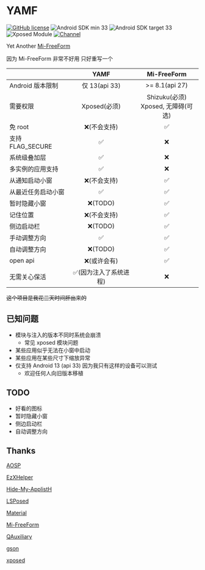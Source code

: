 # YAMF

[![GitHub license](https://img.shields.io/github/license/duzhaokun123/YAMF?style=flat-square)](https://github.com/duzhaokun123/YAFM/blob/main/LICENSE)
![Android SDK min 33](https://img.shields.io/badge/Android%20SDK-%3E%3D%2033-brightgreen?style=flat-square&logo=android)
![Android SDK target 33](https://img.shields.io/badge/Android%20SDK-target%2033-brightgreen?style=flat-square&logo=android)
![Xposed Module](https://img.shields.io/badge/Xposed-Module-blue?style=flat-square)
[![Channel](https://img.shields.io/badge/Follow-Telegram-blue.svg?logo=telegram&style=flat-square)](https://t.me/YAMF_channel)

Yet Another [Mi-FreeForm](https://github.com/sunshine0523/Mi-FreeForm)

因为 Mi-FreeForm 非常不好用 只好重写一个

|                |     YAMF     |           Mi-FreeForm            |
|----------------|:------------:|:--------------------------------:|
| Android 版本限制   | 仅 13(api 33) |          >= 8.1(api 27)          |
| 需要权限           |  Xposed(必须)  | Shizuku(必须) <br/>Xposed, 无障碍(可选) |
| 免 root         |   ❌(不会支持)    |                ✅                 |
| 支持 FLAG_SECURE |      ✅       |                ❌                 |
| 系统级叠加层         |      ✅       |                ❌                 |
| 多实例的应用支持       |      ✅       |                ❌                 |
| 从通知启动小窗        |   ❌(不会支持)    |                ✅                 |
| 从最近任务启动小窗      |      ✅       |                ✅                 |
| 暂时隐藏小窗         |   ❌(TODO)    |                ✅                 |
| 记住位置           |   ❌(不会支持)    |                ✅                 |
| 侧边启动栏          |   ❌(TODO)    |                ✅                 |
| 手动调整方向         |      ✅       |                ✅                 |
| 自动调整方向         |   ❌(TODO)    |                ✅                 |
| open api       |   ❌(或许会有)    |                ✅                 |
| 无需关心保活         | ✅(因为注入了系统进程) |                ❌                 |

~~这个项目是我花三天时间肝出来的~~

## 已知问题

- 模块与注入的版本不同时系统会崩溃
    - 常见 xposed 模块问题
- 某些应用似乎无法在小窗中启动
- 某些应用在某些尺寸下缩放异常
- 仅支持 Android 13 (api 33) 因为我只有这样的设备可以测试
    - 欢迎任何人向旧版本移植

## TODO

- 好看的图标
- 暂时隐藏小窗
- 侧边启动栏
- 自动调整方向

## Thanks

[AOSP](https://source.android.com/)

[EzXHelper](https://github.com/KyuubiRan/EzXHelper)

[Hide-My-ApplistH](https://github.com/Dr-TSNG/Hide-My-Applist)

[LSPosed](https://github.com/LSPosed/LSPosed)

[Material](https://material.io/)

[Mi-FreeForm](https://github.com/sunshine0523/Mi-FreeForm)

[QAuxiliary](https://github.com/cinit/QAuxiliary)

[gson](https://github.com/google/gson)

[xposed](https://forum.xda-developers.com/xposed)


